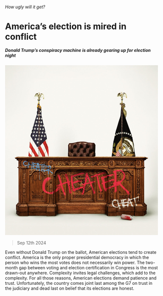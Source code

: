 ###### How ugly will it get?

# America’s election is mired in conflict 

##### Donald Trump’s conspiracy machine is already gearing up for election night 

![image](images/20240914_LDD001_FH.jpg) 

> Sep 12th 2024 

Even without Donald Trump on the ballot, American elections tend to create conflict. America is the only proper presidential democracy in which the person who wins the most votes does not necessarily win power. The two-month gap between voting and election certification in Congress is the most drawn-out anywhere. Complexity invites legal challenges, which add to the complexity. For all those reasons, American elections demand patience and trust. Unfortunately, the country comes joint last among the G7 on trust in the judiciary and dead last on belief that its elections are honest.

